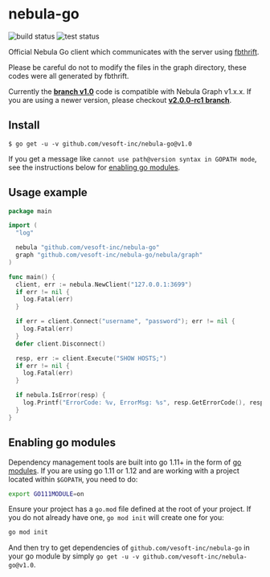 # nebula-go

![build status](https://github.com/vesoft-inc/nebula-go/workflows/build/badge.svg)
![test status](https://github.com/vesoft-inc/nebula-go/workflows/test/badge.svg)

Official Nebula Go client which communicates with the server using [fbthrift](https://github.com/facebook/fbthrift/).

Please be careful do not to modify the files in the graph directory, these codes were all generated by fbthrift.

Currently the **[branch v1.0](https://github.com/vesoft-inc/nebula-go/tree/v1.0)** code is compatible with Nebula Graph v1.x.x.
If you are using a newer version, please checkout **[v2.0.0-rc1 branch](https://github.com/vesoft-inc/nebula-go/tree/release-v2.0.0-rc1)**.

## Install

```shell
$ go get -u -v github.com/vesoft-inc/nebula-go@v1.0
```

If you get a message like `cannot use path@version syntax in GOPATH mode`, see the instructions below for [enabling go modules](#enabling-go-modules).

## Usage example

```go
package main

import (
  "log"

  nebula "github.com/vesoft-inc/nebula-go"
  graph "github.com/vesoft-inc/nebula-go/nebula/graph"
)

func main() {
  client, err := nebula.NewClient("127.0.0.1:3699")
  if err != nil {
    log.Fatal(err)
  }

  if err = client.Connect("username", "password"); err != nil {
    log.Fatal(err)
  }
  defer client.Disconnect()

  resp, err := client.Execute("SHOW HOSTS;")
  if err != nil {
    log.Fatal(err)
  }

  if nebula.IsError(resp) {
    log.Printf("ErrorCode: %v, ErrorMsg: %s", resp.GetErrorCode(), resp.GetErrorMsg())
  }
}
```

## Enabling go modules

Dependency management tools are built into go 1.11+ in the form of [go modules](https://github.com/golang/go/wiki/Modules).
If you are using go 1.11 or 1.12 and are working with a project located within `$GOPATH`, you need to do:

```sh
export GO111MODULE=on
```

Ensure your project has a `go.mod` file defined at the root of your project.
If you do not already have one, `go mod init` will create one for you:

```sh
go mod init
```

And then try to get dependencies of `github.com/vesoft-inc/nebula-go` in your go module by simply `go get -u -v github.com/vesoft-inc/nebula-go@v1.0`.
